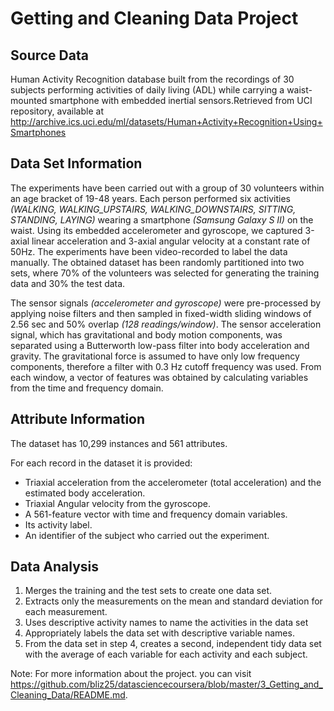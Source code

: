 # Getting and Cleaning Data Project


## Source Data
Human Activity Recognition database built from the recordings of 30 subjects performing activities of daily living (ADL) while carrying a waist-mounted smartphone with embedded inertial sensors.Retrieved from UCI repository, available at <http://archive.ics.uci.edu/ml/datasets/Human+Activity+Recognition+Using+Smartphones>

## Data Set Information
The experiments have been carried out with a group of 30 volunteers within an age bracket of 19-48 years. Each person performed six activities _(WALKING, WALKING_UPSTAIRS, WALKING_DOWNSTAIRS, SITTING, STANDING, LAYING)_ wearing a smartphone _(Samsung Galaxy S II)_ on the waist. Using its embedded accelerometer and gyroscope, we captured 3-axial linear acceleration and 3-axial angular velocity at a constant rate of 50Hz. The experiments have been video-recorded to label the data manually. The obtained dataset has been randomly partitioned into two sets, where 70% of the volunteers was selected for generating the training data and 30% the test data.

The sensor signals _(accelerometer and gyroscope)_ were pre-processed by applying noise filters and then sampled in fixed-width sliding windows of 2.56 sec and 50% overlap _(128 readings/window)_. The sensor acceleration signal, which has gravitational and body motion components, was separated using a Butterworth low-pass filter into body acceleration and gravity. The gravitational force is assumed to have only low frequency components, therefore a filter with 0.3 Hz cutoff frequency was used. From each window, a vector of features was obtained by calculating variables from the time and frequency domain.

## Attribute Information
The dataset has 10,299 instances and 561 attributes.

For each record in the dataset it is provided:

* Triaxial acceleration from the accelerometer (total acceleration) and the estimated body acceleration.
* Triaxial Angular velocity from the gyroscope.
* A 561-feature vector with time and frequency domain variables.
* Its activity label.
* An identifier of the subject who carried out the experiment.

## Data Analysis
1. Merges the training and the test sets to create one data set.
2. Extracts only the measurements on the mean and standard deviation for each measurement.
3. Uses descriptive activity names to name the activities in the data set
4. Appropriately labels the data set with descriptive variable names.
5. From the data set in step 4, creates a second, independent tidy data set with the average of each variable for each activity and each subject.

Note:
For more information about the project. you can visit <https://github.com/bliz25/datasciencecoursera/blob/master/3_Getting_and_Cleaning_Data/README.md>.
